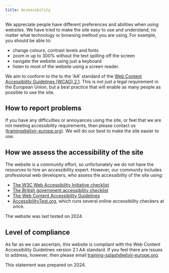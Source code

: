 ```yaml
---
title: Accessibility
---
```


We appreciate people have different preferences and abilities when using websites. We have tried to make the site easy to use and understand, no matter what technology or browsing method you are using. For example, you should be able to:

  * change colours, contrast levels and fonts
  * zoom in up to 300% without the text spilling off the screen
  * navigate the website using just a keyboard
  * listen to most of the website using a screen reader.

We aim to conform to the to the 'AA' standard of the [Web Content Accessibility Guidelines (WCAG) 2.1](https://www.w3.org/TR/WCAG21/). This is not just a legal requirement in the European Union, but a best practice that will enable as many people as possible to use the site.

## How to report problems
If you have any difficulties or annoyances using the site, or feel that we are not meeting accessibility requirements, then please contact us ([training@elixir-europe.org](mailto:training@elixir-europe.org)). We will do our best to make the site easier to use.

## How we assess the accessibility of the site
The website is a community effort, so unfortunately we do not have the resources to hire an accessibility expert. However, our community includes professional web developers, who assess the accessibility of the site using:

  * [The W3C Web Accessibility Initiative checklist](https://www.w3.org/WAI/test-evaluate/preliminary/)
  * [The British government accessibility checklist](https://www.gov.uk/government/publications/doing-a-basic-accessibility-check-if-you-cant-do-a-detailed-one/doing-a-basic-accessibility-check-if-you-cant-do-a-detailed-one)
  * [The Web Content Accessibility Guidelines](https://www.w3.org/TR/WCAG21/)
  * [AccessibilityTest.org](https://accessibilitytest.org), which runs several online accessibility checkers at once.

The website was last tested on 2024.

## Level of compliance
As far as we can ascertain, this website is compliant with the Web Content Accessibility Guidelines version 2.1 AA standard. If you feel there are issues to address, however, then please email [training-splash@elixir-europe.org](mailto:training-splash@elixir-europe.org).

This statement was prepared on 2024.
